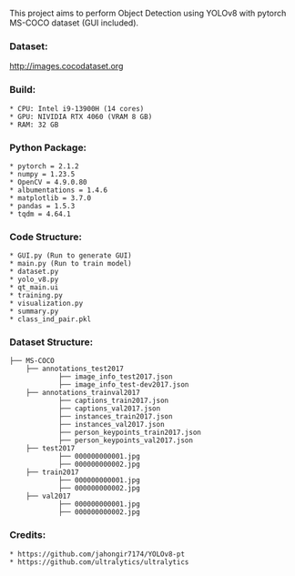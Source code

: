 This project aims to perform Object Detection using YOLOv8 with pytorch MS-COCO dataset (GUI included).

### Dataset: 
http://images.cocodataset.org


### Build: 
	* CPU: Intel i9-13900H (14 cores)
	* GPU: NIVIDIA RTX 4060 (VRAM 8 GB)
	* RAM: 32 GB

		
### Python Package:
	* pytorch = 2.1.2
	* numpy = 1.23.5
	* OpenCV = 4.9.0.80
	* albumentations = 1.4.6
	* matplotlib = 3.7.0
	* pandas = 1.5.3
	* tqdm = 4.64.1


### Code Structure:
	* GUI.py (Run to generate GUI)
	* main.py (Run to train model)
	* dataset.py
	* yolo_v8.py
	* qt_main.ui
	* training.py
	* visualization.py
	* summary.py
	* class_ind_pair.pkl

### Dataset Structure:
    ├── MS-COCO
        ├── annotations_test2017
                ├── image_info_test2017.json
                ├── image_info_test-dev2017.json
        ├── annotations_trainval2017
                ├── captions_train2017.json
                ├── captions_val2017.json
                ├── instances_train2017.json
                ├── instances_val2017.json
                ├── person_keypoints_train2017.json
                ├── person_keypoints_val2017.json
        ├── test2017
                ├── 000000000001.jpg
                ├── 000000000002.jpg
        ├── train2017
                ├── 000000000001.jpg
                ├── 000000000002.jpg
        ├── val2017
                ├── 000000000001.jpg
                ├── 000000000002.jpg

### Credits:
	* https://github.com/jahongir7174/YOLOv8-pt
	* https://github.com/ultralytics/ultralytics


	